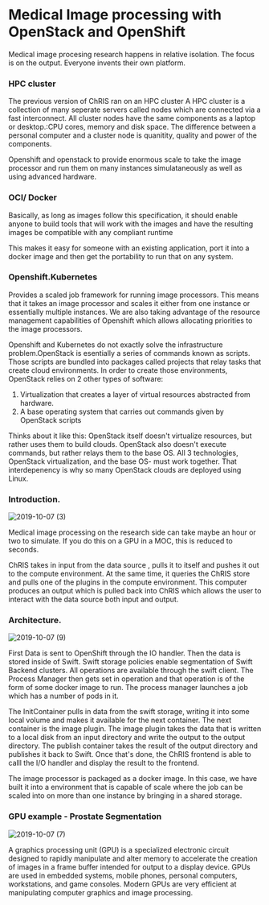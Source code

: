 # Medical Image processing with OpenStack and OpenShift


Medical image procesing research happens in relative isolation. The focus is on the output.
Everyone invents their own platform.


### HPC cluster

The previous version of ChRIS ran on an HPC cluster
A HPC cluster is a collection of many seperate servers called nodes which are connected via a fast interconnect.
All cluster nodes have the same components as a laptop or desktop.:CPU cores, memory and disk space. The difference between a personal computer and a cluster node is quanitity, quality and power of the components.

Openshift and openstack to provide enormous scale to take the image processor and run them on many instances simulataneously as well as using advanced hardware.

### OCI/ Docker

Basically, as long as images follow this specification, it should enable anyone to build tools that will work with the images and have the resulting images be compatible with any compliant runtime

This makes it easy for someone with an existing application, port it into a docker image and then get the portability to run that on any system.

### Openshift.Kubernetes

Provides a scaled job framework for running image processors. This means that it takes an image processor and scales it either from one instance or essentially multiple instances. We are also taking advantage of the resource management capabilities of Openshift which allows allocating priorities to the image processors.

Openshift and Kubernetes do not exactly solve the infrastructure problem.OpenStack is esentially a series of commands known as scripts. Those scripts are bundled into packages called projects
that relay tasks that create cloud environments. In order to create those environments, OpenStack relies on 2 other types of software:

1. Virtualization that creates a layer of virtual resources abstracted from hardware.
2. A base operating system that carries out commands given by OpenStack scripts

Thinks about it like this: OpenStack itself doesn't virtualize resources, but rather uses them to build clouds.
OpenStack also doesn't execute commands, but rather relays them to the base OS. All 3 technologies, OpenStack virtualization, and the base OS- must work together. That interdepenency is why so many OpenStack clouds are deployed using Linux.


### Introduction.

![2019-10-07 (3)](https://user-images.githubusercontent.com/15992276/66349879-63eef580-e949-11e9-9ed3-3a681c153d4a.png)

Medical image processing on the research side can take maybe an hour or two to simulate. If you do this on a GPU in a MOC, this is reduced to seconds.

ChRIS takes in input from the data source , pulls it to itself and pushes it out to the compute environment. At the same time, it queries the ChRIS store and pulls one of the plugins in the compute environment. This computer produces an output which is pulled back into ChRIS which allows the user to interact with the data source both input and output.


### Architecture.


![2019-10-07 (9)](https://user-images.githubusercontent.com/15992276/66349877-63eef580-e949-11e9-903e-1fe02d4b8c00.png)

First Data is sent to OpenShift through the IO handler. Then the data is stored inside of Swift. Swift storage policies enable segmentation of Swift Backend clusters. All operations are available through the swift client.
The Process Manager then gets set in operation and that operation is of the form of some docker image to run. The process manager launches a job which has a number of pods in it.

The InitContainer pulls in data from the swift storage, writing it into some local volume and makes it available for the next container. The next container is the image plugin.
The image plugin takes the data that is written to a local disk from an input directory and write the output to the output directory. The publish container takes the result of the output directory and publishes it back to Swift. Once that's done, the ChRIS frontend is able to calll the I/O handler and display the result to the frontend.

The image processor is packaged as a docker image. In this case, we have built it into a environment that is capable of scale where the job can be scaled into on more than one instance by bringing in a shared storage.

### GPU example - Prostate Segmentation

![2019-10-07 (7)](https://user-images.githubusercontent.com/15992276/66349878-63eef580-e949-11e9-9c3f-1cef2a5c4c22.png)

A graphics processing unit (GPU) is a specialized electronic circuit designed to rapidly manipulate and alter memory to accelerate the creation of images in a frame buffer intended for output to a display device. GPUs are used in embedded systems, mobile phones, personal computers, workstations, and game consoles. Modern GPUs are very efficient at manipulating computer graphics and image processing.
